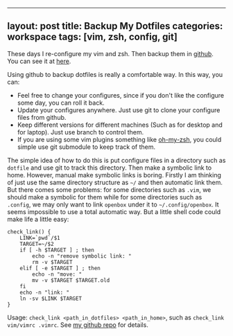 
---
layout: post
title: Backup My Dotfiles
categories: workspace
tags: [vim, zsh, config, git]
---

These days I re-configure my vim and zsh. Then backup them in [github](http://github.com). You can see it at [here](https://github.com/wb14123/dotfiles).

Using github to backup dotfiles is really a comfortable way. In this way, you can:

+ Feel free to change your configures, since if you don't like the configure some day, you can roll it back.
+ Update your configures anywhere. Just use git to clone your configure files from github.
+ Keep different versions for different machines (Such as for desktop and for laptop). Just use branch to control them.
+ If you are using some vim plugins something like [oh-my-zsh](https://github.com/robbyrussell/oh-my-zsh), you could simple use git submodule to keep track of them.

The simple idea of how to do this is put configure files in a directory such as `dotfile` and use git to track this directory. Then make a symbolic link to home. However, manual make symbolic links is boring. Firstly I am thinking of just use the same directory structure as `~/` and then automatic link them. But there comes some problems: for some directories such as `.vim`, we should make a symbolic for them while for some directories such as `.config`, we may only want to link `openbox` under it to `~/.config/openbox`. It seems impossible to use a total automatic way. But a little shell code could make life a little easy:

	check_link() {
		LINK=`pwd`/$1
		TARGET=~/$2
		if [ -h $TARGET ] ; then
			echo -n "remove symbolic link: "
			rm -v $TARGET
		elif [ -e $TARGET ] ; then
			echo -n "move: "
			mv -v $TARGET $TARGET.old
		fi
		echo -n "link: "
		ln -sv $LINK $TARGET
	}

Usage: `check_link <path_in_dotfiles> <path_in_home>`, such as `check_link vim/vimrc .vimrc`. See [my github repo](https://github.com/wb14123/dotfiles/blob/master/link.sh) for details.
